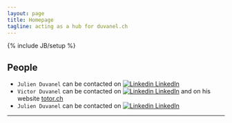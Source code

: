 ```yaml
---
layout: page
title: Homepage
tagline: acting as a hub for duvanel.ch
---
```

{% include JB/setup %}

## People
* `Julien Duvanel` can be contacted on [![Linkedin](https://i.stack.imgur.com/gVE0j.png) LinkedIn](https://www.linkedin.com/in/duvaneljulien/)
* `Victor Duvanel` can be contacted on [![Linkedin](https://i.stack.imgur.com/gVE0j.png) LinkedIn](https://www.linkedin.com/in/victor-duvanel/) and on his website [totor.ch](https://totor.ch/)
* `Julien Duvanel` can be contacted on [![Linkedin](https://i.stack.imgur.com/gVE0j.png) LinkedIn](https://www.linkedin.com/in/alexandra-duvanel/)

***
